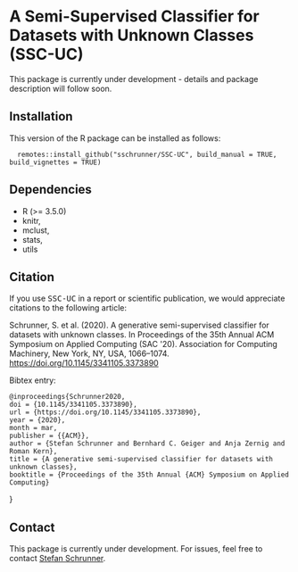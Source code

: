 # A Semi-Supervised Classifier for Datasets with Unknown Classes (SSC-UC)

This package is currently under development - details and package description will follow soon.

## Installation

This version of the R package can be installed as follows:

      remotes::install_github("sschrunner/SSC-UC", build_manual = TRUE, build_vignettes = TRUE)

## Dependencies

- R (>= 3.5.0)
- knitr,
- mclust,
- stats,
- utils

## Citation

If you use <tt>SSC-UC</tt> in a report or scientific publication, we would appreciate citations to the following article:

Schrunner, S. et al. (2020). A generative semi-supervised classifier for datasets with unknown classes. In Proceedings of the 35th Annual ACM Symposium on Applied Computing (SAC '20). Association for Computing Machinery, New York, NY, USA, 1066–1074. https://doi.org/10.1145/3341105.3373890

Bibtex entry:

	@inproceedings{Schrunner2020,
    doi = {10.1145/3341105.3373890},
    url = {https://doi.org/10.1145/3341105.3373890},
    year = {2020},
    month = mar,
    publisher = {{ACM}},
    author = {Stefan Schrunner and Bernhard C. Geiger and Anja Zernig and Roman Kern},
    title = {A generative semi-supervised classifier for datasets with unknown classes},
    booktitle = {Proceedings of the 35th Annual {ACM} Symposium on Applied Computing}
  }

## Contact

This package is currently under development. For issues, feel free to contact [Stefan Schrunner](mailto:stefan.schrunner@nmbu.no).
